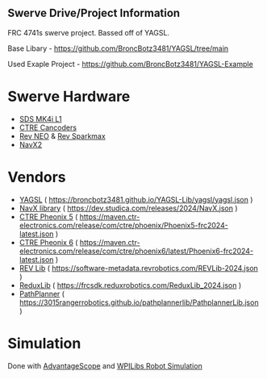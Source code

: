 ## Swerve Drive/Project Information
FRC 4741s swerve project. Bassed off of YAGSL.

Base Libary - https://github.com/BroncBotz3481/YAGSL/tree/main

Used Exaple Project - https://github.com/BroncBotz3481/YAGSL-Example

# Swerve Hardware
- [SDS MK4i L1](https://www.swervedrivespecialties.com/products/mk4i-swerve-module)
- [CTRE Cancoders](https://store.ctr-electronics.com/cancoder/)
- [Rev NEO](https://www.revrobotics.com/rev-21-1650/) & [Rev Sparkmax](https://www.revrobotics.com/rev-11-2158/)
- [NavX2](https://www.andymark.com/products/navx2-mxp-robotics-navigation-sensor)


# Vendors
- [YAGSL](https://github.com/BroncBotz3481/YAGSL/tree/main) ( https://broncbotz3481.github.io/YAGSL-Lib/yagsl/yagsl.json )
- [NavX library](https://pdocs.kauailabs.com/navx-mxp/software/roborio-libraries/java/) ( https://dev.studica.com/releases/2024/NavX.json )
- [CTRE Pheonix 5](https://v5.docs.ctr-electronics.com/en/stable/ch05a_CppJava.html#frc-c-java-add-phoenix) ( https://maven.ctr-electronics.com/release/com/ctre/phoenix/Phoenix5-frc2024-latest.json )
- [CTRE Pheonix 6](https://pro.docs.ctr-electronics.com/en/latest/docs/installation/installation.html) ( https://maven.ctr-electronics.com/release/com/ctre/phoenix6/latest/Phoenix6-frc2024-latest.json )
- [REV Lib](https://docs.revrobotics.com/sparkmax/software-resources/spark-max-api-information#c++-and-java) ( https://software-metadata.revrobotics.com/REVLib-2024.json )
- [ReduxLib](https://docs.reduxrobotics.com/reduxlib) ( https://frcsdk.reduxrobotics.com/ReduxLib_2024.json )
- [PathPlanner](https://github.com/mjansen4857/pathplanner/wiki/PathPlannerLib:-Installing) ( https://3015rangerrobotics.github.io/pathplannerlib/PathplannerLib.json )

# Simulation
Done with [AdvantageScope](https://github.com/Mechanical-Advantage/AdvantageScope) and [WPILibs Robot Simulation](https://docs.wpilib.org/en/stable/docs/software/wpilib-tools/robot-simulation/introduction.html)

